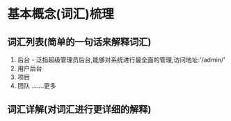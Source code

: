 # 基本概念(词汇)梳理

## 词汇列表(简单的一句话来解释词汇)

1. 后台 - 泛指超级管理员后台,能够对系统进行最全面的管理,访问地址:'/admin/'
2. 用户后台
3. 项目
4. 团队
.......更多

## 词汇详解(对词汇进行更详细的解释)